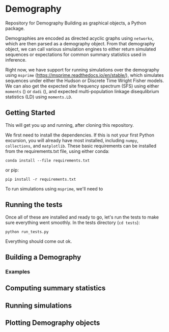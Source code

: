 # Demography

Repository for Demography Building as graphical objects, a Python package.

Demographies are encoded as directed acyclic graphs using `networkx`,
which are then parsed as a demography object. From that demography
object, we can call various simulation engines to either return 
simulated sequences or expectations for common summary statistics
used in inference.

Right now, we have support for running simulations over the demography
using `msprime` (https://msprime.readthedocs.io/en/stable/), which
simulates sequences under either the Hudson or Discrete Time Wright Fisher
models. We can also get the expected site frequency spectrum (SFS) using
either `moments` () or `dadi` (), and expected multi-population linkage
disequlibrium statistics (LD) using `moments.LD`.

## Getting Started

This will get you up and running, after cloning this repository.

We first need to install the dependencies.
If this is not your first Python excursion, you will already have most
installed, including `numpy`, `collections`, and `matplotlib`. These basic
requirements can be installed from the requirements.txt file, using either
conda:
```
conda install --file requirements.txt
```
or pip:
```
pip install -r requirements.txt
```

To run simulations using `msprime`, we'll need to 


## Running the tests

Once all of these are installed and ready to go, let's run the tests to make
sure everything went smoothly. In the tests directory (`cd tests`):
```
python run_tests.py
```
Everything should come out ok.

## Building a Demography


### Examples


## Computing summary statistics


## Running simulations


## Plotting Demography objects

